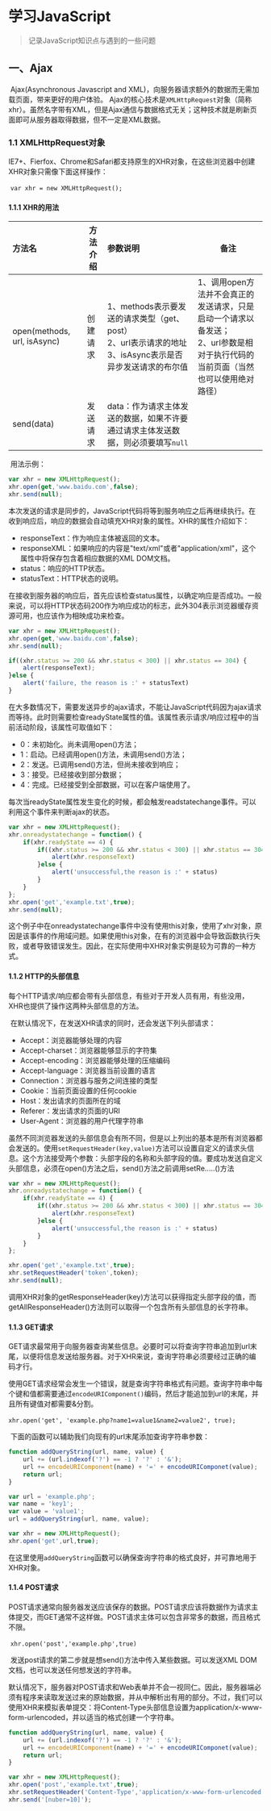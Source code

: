 # 学习JavaScript
> 记录JavaScript知识点与遇到的一些问题

## 一、Ajax

​	Ajax(Asynchronous Javascript and XML)，向服务器请求额外的数据而无需加载页面，带来更好的用户体验。	Ajax的核心技术是`XMLHttpRequest`对象（简称xhr）。虽然名字带有XML，但是Ajax通信与数据格式无关；这种技术就是刷新页面即可从服务器取得数据，但不一定是XML数据。

### 1.1 XMLHttpRequest对象

​	IE7+、Fierfox、Chrome和Safari都支持原生的XHR对象，在这些浏览器中创建XHR对象只需像下面这样操作：

​	`var xhr = new XMLHttpRequest();`

#### 1.1.1 XHR的用法

| 方法名                      | 方法介绍 | 参数说明                                                     | 备注                                                         |
| :-------------------------- | -------- | :----------------------------------------------------------- | ------------------------------------------------------------ |
| open(methods, url, isAsync) | 创建请求 | 1、methods表示要发送的请求类型（get、post）<br />2、url表示请求的地址<br />3、isAsync表示是否异步发送请求的布尔值 | 1、调用open方法并不会真正的发送请求，只是启动一个请求以备发送；<br />2、url参数是相对于执行代码的当前页面（当然也可以使用绝对路径） |
| send(data)                  | 发送请求 | data：作为请求主体发送的数据，如果不许要通过请求主体发送数据，则必须要填写`null` |                                                              |

​	用法示例：

```js
var xhr = new XMLHttpRequest();
xhr.open(get,'www.baidu.com',false);
xhr.send(null);
```

​	本次发送的请求是同步的，JavaScript代码将等到服务响应之后再继续执行。在收到响应后，响应的数据会自动填充XHR对象的属性。XHR的属性介绍如下：

- responseText：作为响应主体被返回的文本。
- responseXML：如果响应的内容是"text/xml"或者"application/xml"，这个属性中将保存包含着相应数据的XML DOM文档。
- status：响应的HTTP状态。
- statusText：HTTP状态的说明。

​	在接收到服务器的响应后，首先应该检查status属性，以确定响应是否成功。一般来说，可以将HTTP状态码200作为响应成功的标志，此外304表示浏览器缓存资源可用，也应该作为相映成功来检查。

```js
var xhr = new XMLHttpRequest();
xhr.open(get,'www.baidu.com',false);
xhr.send(null);

if((xhr.status >= 200 && xhr.status < 300) || xhr.status == 304) {
    alert(responseText);
}else {
    alert('failure, the reason is :' + statusText)
}
```

​	在大多数情况下，需要发送异步的ajax请求，不能让JavaScript代码因为ajax请求而等待。此时则需要检查readyState属性的值。该属性表示请求/响应过程中的当前活动阶段，该属性可取值如下：

- 0：未初始化。尚未调用open()方法；
- 1：启动。已经调用open()方法，未调用send()方法；
- 2：发送。已调用send()方法，但尚未接收到响应；
- 3：接受。已经接收到部分数据；
- 4：完成。已经接受到全部数据，可以在客户端使用了。

​	每次当readyState属性发生变化的时候，都会触发readstatechange事件。可以利用这个事件来判断ajax的状态。

```js
var xhr = new XMLHttpRequest();
xhr.onreadystatechange = function() {
    if(xhr.readyState == 4) {
        if((xhr.status >= 200 && xhr.status < 300) || xhr.status == 304) {
            alert(xhr.responseText)
        }else {
            alert('unsuccessful,the reason is :' + status)
        }
    }
};
xhr.open('get','example.txt',true);
xhr.send(null);
```

​	这个例子中在onreadystatechange事件中没有使用this对象，使用了xhr对象，原因是该事件的作用域问题。如果使用this对象，在有的浏览器中会导致函数执行失败，或者导致错误发生。因此，在实际使用中XHR对象实例是较为可靠的一种方式。

#### 1.1.2 HTTP的头部信息

​	每个HTTP请求/响应都会带有头部信息，有些对于开发人员有用，有些没用，XHR也提供了操作这两种头部信息的方法。

​	在默认情况下，在发送XHR请求的同时，还会发送下列头部请求：

- Accept：浏览器能够处理的内容
- Accept-charset：浏览器能够显示的字符集
- Accept-encoding：浏览器能够处理的压缩编码
- Accept-language：浏览器当前设置的语言
- Connection：浏览器与服务之间连接的类型
- Cookie：当前页面设置的任何cookie
- Host：发出请求的页面所在的域
- Referer：发出请求的页面的URI
- User-Agent：浏览器的用户代理字符串

​	虽然不同浏览器发送的头部信息会有所不同，但是以上列出的基本是所有浏览器都会发送的。使用`setRequestHeader(key,value)`方法可以设置自定义的请求头信息。这个方法接受两个参数：头部字段的名称和头部字段的值。要成功发送自定义头部信息，必须在open()方法之后，send()方法之前调用setRe.....()方法

```js
var xhr = new XMLHttpRequest();
xhr.onreadystatechange = function() {
    if(xhr.readyState == 4) {
        if((xhr.status >= 200 && xhr.status < 300) || xhr.status == 304) {
            alert(xhr.responseText)
        }else {
            alert('unsuccessful,the reason is :' + status)
        }
    }
};

xhr.open('get','example.txt',true);
xhr.setRequestHeader('token',token);
xhr.send(null);
```

​	调用XHR对象的getResponseHeader(key)方法可以获得指定头部字段的值，而getAllResponseHeader()方法则可以取得一个包含所有头部信息的长字符串。

#### 1.1.3 GET请求

​	GET请求最常用于向服务器查询某些信息。必要时可以将查询字符串追加到url末尾，以便将信息发送给服务器。对于XHR来说，查询字符串必须要经过正确的编码才行。

​	使用GET请求经常会发生一个错误，就是查询字符串格式有问题。查询字符串中每个键和值都需要通过`encodeURIComponent()`编码，然后才能追加到url的末尾，并且所有键值对都需要&分割。

​	`xhr.open('get', 'example.php?name1=value1&name2=value2', true);`

​	下面的函数可以辅助我们向现有的url末尾添加查询字符串参数：

```js
function addQueryString(url, name, value) {
    url += (url.indexof('?') == -1 ? '?' : '&');
    url += encodeURIComponent(name) + '=' + encodeURIComponet(value);
    return url;
}

var url = 'example.php';
var name = 'key1';
var value = 'value1';
url = addQueryString(url, name, value);

var xhr = new XMLHttpRequest();
xhr.open('get',url,true);
```

​	在这里使用`addQueryString`函数可以确保查询字符串的格式良好，并可靠地用于XHR对象。

#### 1.1.4 POST请求

​	POST请求通常向服务器发送应该保存的数据。POST请求应该将数据作为请求主体提交，而GET通常不这样做。POST请求主体可以包含非常多的数据，而且格式不限。

​	`xhr.open('post','example.php',true)`

​	发送post请求的第二步就是想send()方法中传入某些数据。可以发送XML DOM文档，也可以发送任何想发送的字符串。

​	默认情况下，服务器对POST请求和Web表单并不会一视同仁。因此，服务器端必须有程序来读取发送过来的原始数据，并从中解析出有用的部分。不过，我们可以使用XHR来模拟表单提交：将Content-Type头部信息设置为application/x-www-form-urlencoded，并以适当的格式创建一个字符串。

```js
function addQueryString(url, name, value) {
    url += (url.indexof('?') == -1 ? '?' : '&');
    url += encodeURIComponent(name) + '=' + encodeURIComponet(value);
    return url;
}

var xhr = new XMLHttpRequest();
xhr.open('post','example.txt',true);
xhr.setRequestHeader('Content-Type','application/x-www-form-urlencoded');
xhr.send('[nuber=10]');
```

